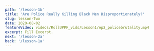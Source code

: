 ```yaml
---
path: '/lesson-1b'
title: 'Are Police Really Killing Black Men Disproportionately?'
slug: lesson-Two
date: 2020-08-02
featureVideo: videos/RollUPPP_vids/Lesson1/ep2_policebrutality.mp4
excerpt: Fill Excerpt.
next: '/lesson-2a'
back: '/lesson-1a'
---
```

